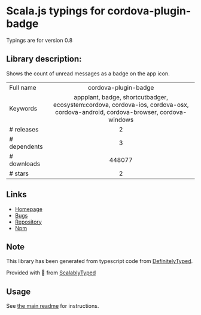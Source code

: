 
# Scala.js typings for cordova-plugin-badge

Typings are for version 0.8

## Library description:
Shows the count of unread messages as a badge on the app icon.

|                    |                 |
| ------------------ | :-------------: |
| Full name          | cordova-plugin-badge |
| Keywords           | appplant, badge, shortcutbadger, ecosystem:cordova, cordova-ios, cordova-osx, cordova-android, cordova-browser, cordova-windows |
| # releases         | 2 |
| # dependents       | 3 |
| # downloads        | 448077 |
| # stars            | 2 |

## Links
- [Homepage](https://github.com/katzer/cordova-plugin-badge#readme)
- [Bugs](https://github.com/katzer/cordova-plugin-badge/issues)
- [Repository](https://github.com/katzer/cordova-plugin-badge)
- [Npm](https://www.npmjs.com/package/cordova-plugin-badge)
    


## Note
This library has been generated from typescript code from [DefinitelyTyped](https://definitelytyped.org).

Provided with :purple_heart: from [ScalablyTyped](https://github.com/oyvindberg/ScalablyTyped)

## Usage
See [the main readme](../../readme.md) for instructions.


